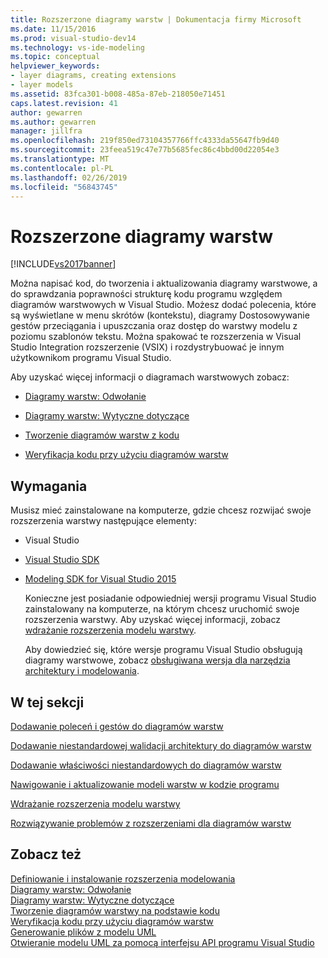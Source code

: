 ```yaml
---
title: Rozszerzone diagramy warstw | Dokumentacja firmy Microsoft
ms.date: 11/15/2016
ms.prod: visual-studio-dev14
ms.technology: vs-ide-modeling
ms.topic: conceptual
helpviewer_keywords:
- layer diagrams, creating extensions
- layer models
ms.assetid: 83fca301-b008-485a-87eb-218050e71451
caps.latest.revision: 41
author: gewarren
ms.author: gewarren
manager: jillfra
ms.openlocfilehash: 219f850ed73104357766ffc4333da55647fb9d40
ms.sourcegitcommit: 23feea519c47e77b5685fec86c4bbd00d22054e3
ms.translationtype: MT
ms.contentlocale: pl-PL
ms.lasthandoff: 02/26/2019
ms.locfileid: "56843745"
---
```

# <a name="extend-layer-diagrams"></a>Rozszerzone diagramy warstw
[!INCLUDE[vs2017banner](../includes/vs2017banner.md)]

Można napisać kod, do tworzenia i aktualizowania diagramy warstwowe, a do sprawdzania poprawności strukturę kodu programu względem diagramów warstwowych w Visual Studio. Możesz dodać polecenia, które są wyświetlane w menu skrótów (kontekstu), diagramy Dostosowywanie gestów przeciągania i upuszczania oraz dostęp do warstwy modelu z poziomu szablonów tekstu. Można spakować te rozszerzenia w Visual Studio Integration rozszerzenie (VSIX) i rozdystrybuować je innym użytkownikom programu Visual Studio.  
  
 Aby uzyskać więcej informacji o diagramach warstwowych zobacz:  
  
-   [Diagramy warstw: Odwołanie](../modeling/layer-diagrams-reference.md)  
  
-   [Diagramy warstw: Wytyczne dotyczące](../modeling/layer-diagrams-guidelines.md)  
  
-   [Tworzenie diagramów warstw z kodu](../modeling/create-layer-diagrams-from-your-code.md)  
  
-   [Weryfikacja kodu przy użyciu diagramów warstw](../modeling/validate-code-with-layer-diagrams.md)  
  
##  <a name="prereqs"></a> Wymagania  
 Musisz mieć zainstalowane na komputerze, gdzie chcesz rozwijać swoje rozszerzenia warstwy następujące elementy:  
  
- Visual Studio  
  
- [Visual Studio SDK](../extensibility/visual-studio-sdk.md)  
  
- [Modeling SDK for Visual Studio 2015](http://www.microsoft.com/download/details.aspx?id=48148)  
  
  Konieczne jest posiadanie odpowiedniej wersji programu Visual Studio zainstalowany na komputerze, na którym chcesz uruchomić swoje rozszerzenia warstwy. Aby uzyskać więcej informacji, zobacz [wdrażanie rozszerzenia modelu warstwy](../modeling/deploy-a-layer-model-extension.md).  
  
  Aby dowiedzieć się, które wersje programu Visual Studio obsługują diagramy warstwowe, zobacz [obsługiwana wersja dla narzędzia architektury i modelowania](../modeling/what-s-new-for-design-in-visual-studio.md#VersionSupport).  
  
## <a name="in-this-section"></a>W tej sekcji  
 [Dodawanie poleceń i gestów do diagramów warstw](../modeling/add-commands-and-gestures-to-layer-diagrams.md)  
  
 [Dodawanie niestandardowej walidacji architektury do diagramów warstw](../modeling/add-custom-architecture-validation-to-layer-diagrams.md)  
  
 [Dodawanie właściwości niestandardowych do diagramów warstw](../modeling/add-custom-properties-to-layer-diagrams.md)  
  
 [Nawigowanie i aktualizowanie modeli warstw w kodzie programu](../modeling/navigate-and-update-layer-models-in-program-code.md)  
  
 [Wdrażanie rozszerzenia modelu warstwy](../modeling/deploy-a-layer-model-extension.md)  
  
 [Rozwiązywanie problemów z rozszerzeniami dla diagramów warstw](../modeling/troubleshoot-extensions-for-layer-diagrams.md)  
  
## <a name="see-also"></a>Zobacz też  
 [Definiowanie i instalowanie rozszerzenia modelowania](../modeling/define-and-install-a-modeling-extension.md)   
 [Diagramy warstw: Odwołanie](../modeling/layer-diagrams-reference.md)   
 [Diagramy warstw: Wytyczne dotyczące](../modeling/layer-diagrams-guidelines.md)   
 [Tworzenie diagramów warstwy na podstawie kodu](../modeling/create-layer-diagrams-from-your-code.md)   
 [Weryfikacja kodu przy użyciu diagramów warstw](../modeling/validate-code-with-layer-diagrams.md)   
 [Generowanie plików z modelu UML](../modeling/generate-files-from-a-uml-model.md)   
 [Otwieranie modelu UML za pomocą interfejsu API programu Visual Studio](../modeling/open-a-uml-model-by-using-the-visual-studio-api.md)
